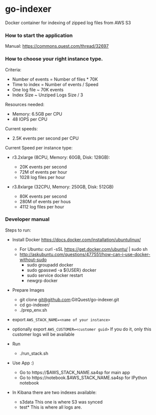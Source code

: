 # go-indexer
Docker container for indexing of zipped log files from AWS S3

### How to start the application

Manual: https://commons.quest.com/thread/32697

### How to choose your right instance type. 

Criteria:

* Number of events = Number of files * 70K
* Time to index = Number of events / Speed
* One log file ~ 70K events
* Index Size ~ Unziped Logs Size / 3

Resources needed:
- Memory: 6.5GB per CPU 
- 48 IOPS per CPU

Current speeds:

- 2.5K events per second per CPU

Current Speed per instance type:

- r3.2xlarge (8CPU, Memory: 60GB, Disk: 128GB): 
    - 20K events per second
    - 72M of events per hour
    - 1028 log files per hour

- r3.8xlarge (32CPU, Memory: 250GB, Disk: 512GB)
    - 80K events per second
    - 280M of events per hous
    - 4112 log files per hour

### Developer manual

Steps to run:

- Install Docker https://docs.docker.com/installation/ubuntulinux/

    - For Ubuntu: curl -sSL https://get.docker.com/ubuntu/ | sudo sh 
    - http://askubuntu.com/questions/477551/how-can-i-use-docker-without-sudo
      - sudo groupadd docker
      - sudo gpasswd -a ${USER} docker
      - sudo service docker restart
      - newgrp docker

- Prepare Images

    - git clone git@github.com:GitQuest/go-indexer.git
    - cd go-indexer/
    - ./prep_env.sh
    
- export ```AWS_STACK_NAME=<name of your instance>```
- optionally export ```AWS_CUSTOMER=<customer guid>``` If you do it, only this customer logs will be available

- Run
    
    - ./run_stack.sh
     
- Use App :)

    - Go to https://$AWS_STACK_NAME.sa4sp for main app
    - Go to https://notebook.$AWS_STACK_NAME.sa4sp for IPython notebook

- In Kibana there are two indexes available:
    
    - s3data This one is where S3 was synced 
    - test* This is where all logs are. 
